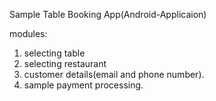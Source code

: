 Sample Table Booking App(Android-Applicaion)

modules:
1) selecting table
2) selecting restaurant
3) customer details(email and phone number).
4) sample payment processing.
